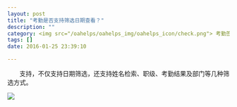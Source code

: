 ```yaml
---
layout: post
title: "考勤是否支持筛选日期查看？"
description: ""
category: <img src="/oahelps/oahelps_img/oahelps_icon/check.png"> 考勤签到与管理
tags: []
date: 2016-01-25 23:39:10

---
```

&#160; &#160; &#160; &#160;支持，不仅支持日期筛选，还支持姓名检索、职级、考勤结果及部门等几种筛选方式。

![](../../../../../../../../oahelps_img/kaoqin_1.png)

